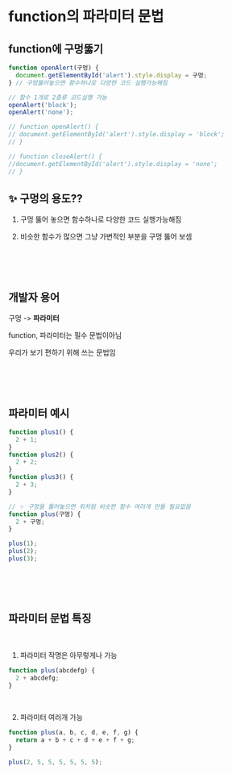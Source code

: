 # function의 파라미터 문법

## function에 구멍뚫기

```js
function openAlert(구멍) {
  document.getElementById('alert').style.display = 구멍;
} // 구멍뚫어놓으면 함수하나로 다양한 코드 실행가능해짐

// 함수 1개로 2종류 코드실행 가능
openAlert('block');
openAlert('none');

// function openAlert() {
// document.getElementById('alert').style.display = 'block';
// }

// function closeAlert() {
//document.getElementById('alert').style.display = 'none';
// }
```

## ✨ 구멍의 용도??

1. 구멍 뚫어 놓으면 함수하나로 다양한 코드 실행가능해짐

2. 비슷한 함수가 많으면 그냥 가변적인 부분을 구멍 뚫어 보셈

<br>
<br>
<br>

## 개발자 용어

구멍 -> **파라미터**

function, 파라미터는 필수 문법이아님

우리가 보기 편하기 위해 쓰는 문법임

<br>
<br>
<br>

## 파라미터 예시

```js
function plus1() {
  2 + 1;
}
function plus2() {
  2 + 2;
}
function plus3() {
  2 + 3;
}

// ✨ 구멍을 뚫어놓으면 위처럼 비슷한 함수 여러개 만들 필요없음
function plus(구멍) {
  2 + 구멍;
}

plus(1);
plus(2);
plus(3);
```

<br>
<br>
<br>

## 파라미터 문법 특징

<br>

1. 파라미터 작명은 아무렇게나 가능

```js
function plus(abcdefg) {
  2 + abcdefg;
}
```

<br>

2. 파라미터 여러개 가능

```js
function plus(a, b, c, d, e, f, g) {
  return a + b + c + d + e + f + g;
}

plus(2, 5, 5, 5, 5, 5, 5);
```
